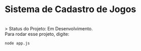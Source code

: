 # Sistema de Cadastro de Jogos
<br>
> Status do Projeto: Em Desenvolvimento.
<br>
Para rodar esse projeto, digite:

```
node app.js
```
